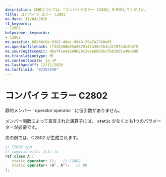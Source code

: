 ```yaml
---
description: 詳細については、「コンパイラエラー C2802」を参照してください。
title: コンパイラ エラー C2802
ms.date: 11/04/2016
f1_keywords:
- C2802
helpviewer_keywords:
- C2802
ms.assetid: 08b68c0e-9382-40ac-8949-39a7a2749e05
ms.openlocfilehash: ff526306b89a5679147a30e7b3cd2f07ddc2b8f5
ms.sourcegitcommit: d6af41e42699628c3e2e6063ec7b03931a49a098
ms.translationtype: MT
ms.contentlocale: ja-JP
ms.lasthandoff: 12/11/2020
ms.locfileid: "97297448"
---
```

# <a name="compiler-error-c2802"></a>コンパイラ エラー C2802

静的メンバー ' operator operator ' に仮引数がありません。

メンバー関数によって宣言された演算子には、 **`static`** 少なくとも1つのパラメーターが必要です。

次の例では、C2802 が生成されます。

```cpp
// C2802.cpp
// compile with: /clr /c
ref class A {
   static operator+ ();   // C2802
   static operator+ (A^, A^);   // OK
};
```

